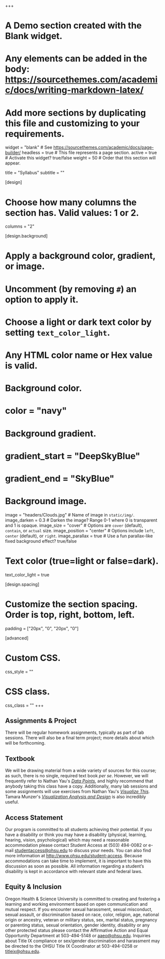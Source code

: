 +++
# A Demo section created with the Blank widget.
# Any elements can be added in the body: https://sourcethemes.com/academic/docs/writing-markdown-latex/
# Add more sections by duplicating this file and customizing to your requirements.

widget = "blank"  # See https://sourcethemes.com/academic/docs/page-builder/
headless = true  # This file represents a page section.
active = true  # Activate this widget? true/false
weight = 50 # Order that this section will appear.

title = "Syllabus"
subtitle = ""

[design]
  # Choose how many columns the section has. Valid values: 1 or 2.
  columns = "2"

[design.background]
  # Apply a background color, gradient, or image.
  #   Uncomment (by removing `#`) an option to apply it.
  #   Choose a light or dark text color by setting `text_color_light`.
  #   Any HTML color name or Hex value is valid.

  # Background color.
  # color = "navy"
  
  # Background gradient.
  # gradient_start = "DeepSkyBlue"
  # gradient_end = "SkyBlue"
  
  # Background image.
  image = "headers/Clouds.jpg"  # Name of image in `static/img/`.
  image_darken = 0.3  # Darken the image? Range 0-1 where 0 is transparent and 1 is opaque.
  image_size = "cover"  #  Options are `cover` (default), `contain`, or `actual` size.
  image_position = "center"  # Options include `left`, `center` (default), or `right`.
  image_parallax = true  # Use a fun parallax-like fixed background effect? true/false

  # Text color (true=light or false=dark).
  text_color_light = true

[design.spacing]
  # Customize the section spacing. Order is top, right, bottom, left.
  padding = ["20px", "0", "20px", "0"]

[advanced]
 # Custom CSS. 
 css_style = ""
 
 # CSS class.
 css_class = ""
+++

## Assignments & Project

There will be regular homework assignments, typically as part of lab sessions. There will also be a final term project; more details about which will be forthcoming.

## Textbook

We will be drawing material from a wide variety of sources for this course; as such, there is no single, required text book <em>per se</em>. However, we will frequently refer to Nathan Yau's <a href="http://www.powells.com/biblio/1-9781118462195-4"><em>Data Points</em></a>, and highly recommend that anybody taking this class have a copy. Additionally, many lab sessions and some assignments will use exercises from Nathan Yau's <a href="http://www.powells.com/biblio/2-9780470944882-0"><em>Visualize This</em></a>. Tamara Munzer's <a href="http://www.cs.ubc.ca/~tmm/vadbook/"><em>Visualization Analysis and Design</em></a> is also incredibly useful.

## Access Statement

Our program is committed to all students achieving their potential. If you have a disability or think you may have a disability (physical, learning, hearing, vision, psychological) which may need a reasonable accommodation please contact Student Access at (503) 494-0082 or e-mail studentaccess@ohsu.edu to discuss your needs. You can also find more information at http://www.ohsu.edu/student-access. Because accommodations can take time to implement, it is important to have this discussion as soon as possible. All information regarding a student’s disability is kept in accordance with relevant state and federal laws. 

## Equity & Inclusion

Oregon Health & Science University is committed to creating and fostering a learning and working environment based on open communication and mutual respect. If you encounter sexual harassment, sexual misconduct, sexual assault, or discrimination based on race, color, religion, age, national origin or ancestry, veteran or military status, sex, marital status, pregnancy or parenting status, sexual orientation, gender identity, disability or any other protected status please contact the Affirmative Action and Equal Opportunity Department at 503-494-5148 or aaeo@ohsu.edu. Inquiries about Title IX compliance or sex/gender discrimination and harassment may be directed to the OHSU Title IX Coordinator at 503-494-0258 or titleix@ohsu.edu.
